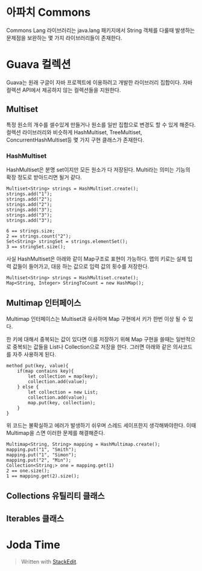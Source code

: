 # 아파치 Commons

Commons Lang 라이브러리는 java.lang 패키지에서 String 객체를 다룰때 발생하는 문제점을 보완하는 몇 가지 라이브러리들이 존재한다. 

# Guava 컬렉션

Guava는 원래 구글이 자바 프로젝트에 이용하려고 개발한 라이브러리 집합이다. 자바 컬렉션 API에서 제공하지 않는 컬렉션들을 지원한다. 

## Multiset

특정 원소의 개수를 셀수있게 만들거나 원소를 일반 집합으로 변경도 할 수 있게 해준다.  컬렉션 라이브러리와 비슷하게 HashMultiset, TreeMultiset, ConcurrentHashMultiset등 몇 가지 구현 클래스가 존재한다.

### HashMultiset
HashMultiset은 분명 set이지만 모든 원소가 다 저장된다. Multi라는 의미는 기능의 확장 정도로 받아드리면 될거 같다. 
```
Multiset<String> strings = HashMultiset.create();
strings.add("1");
strings.add("2");
strings.add("2");
strings.add("3");
strings.add("3");
strings.add("3");

6 == strings.size;
2 == strings.count("2");
Set<String> stringSet = strings.elementSet();
3 == stringSet.size();
```
사실 HashMultiset은 아래와 같이 Map구조로 표현이 가능하다. 맵의 키로는 실제 입력 값들이 들어가고, 대응 하는 값으로 입력 값의 횟수를 저장한다.
```
Multiset<String> strings = HashMultiset.create();
Map<String, Integer> StringToCount = new HashMap();
```

## Multimap 인터페이스

Multimap 인터페이스는 Multiset과 유사하며 Map 구현에서 키가 한번 이상 될 수 있다. 

한 키에 대해서 중복되는 값이 있다면 이를 저장하기 위해 Map 구현을 쓸때는 일반적으로 중복되는 값들을 List나 Collection으로 저장을 한다. 그러면 아래와 같은 의사코드를 자주 사용하게 된다.
```
method put(key, value){
	if(map contains key){
		let collection = map(key);
		collection.add(value);
	} else {
		let collection = new List;
		collection.add(value);
		map.put(key, collection);
	}
}
```
위 코드는 불확실하고 에러가 발생하기 쉬우며 스레드 세이프한지 생각해봐야한다. 이때 Multimap을 스면 이러한 문제를 해결해준다.

```
Multimap<String, String> mapping = HashMultimap.create();
mapping.put("1", "Smith");
mapping.put("1", "Simon");
mapping.put("2", "Min");
Collection<String;> one = mapping.get(1)
2 == one.size();
1 == mapping.get(2).size();
```


## Collections 유틸리티 클래스

## Iterables 클래스

# Joda Time



> Written with [StackEdit](https://stackedit.io/).
<!--stackedit_data:
eyJoaXN0b3J5IjpbLTEzMzM1Nzc2MDksMjc0ODQ3Mzc5LC0xMz
cwODAxMjE3LDIxMzk5MjgzNywxMzY5NjU3ODkwLC0xMzYzMDgx
MDkwXX0=
-->